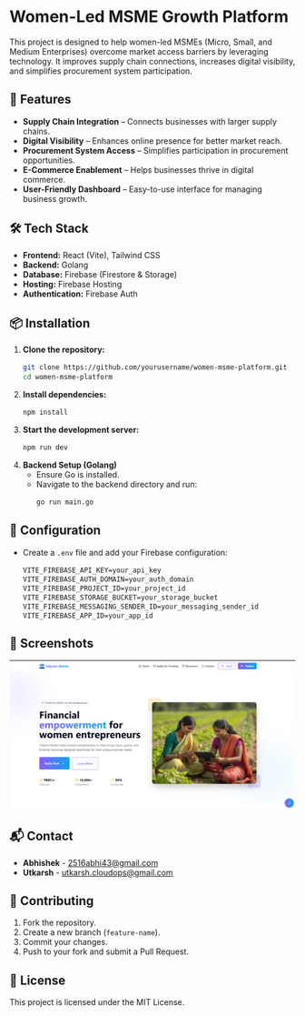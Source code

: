 # Women-Led MSME Growth Platform

This project is designed to help women-led MSMEs (Micro, Small, and Medium Enterprises) overcome market access barriers by leveraging technology. It improves supply chain connections, increases digital visibility, and simplifies procurement system participation.

## 🚀 Features

- **Supply Chain Integration** – Connects businesses with larger supply chains.
- **Digital Visibility** – Enhances online presence for better market reach.
- **Procurement System Access** – Simplifies participation in procurement opportunities.
- **E-Commerce Enablement** – Helps businesses thrive in digital commerce.
- **User-Friendly Dashboard** – Easy-to-use interface for managing business growth.

## 🛠️ Tech Stack

- **Frontend:** React (Vite), Tailwind CSS
- **Backend:** Golang
- **Database:** Firebase (Firestore & Storage)
- **Hosting:** Firebase Hosting
- **Authentication:** Firebase Auth

## 📦 Installation

1. **Clone the repository:**
   ```bash
   git clone https://github.com/yourusername/women-msme-platform.git
   cd women-msme-platform
   ```
2. **Install dependencies:**
   ```bash
   npm install
   ```
3. **Start the development server:**
   ```bash
   npm run dev
   ```
4. **Backend Setup (Golang)**
   - Ensure Go is installed.
   - Navigate to the backend directory and run:
     ```bash
     go run main.go
     ```

## 🔧 Configuration

- Create a `.env` file and add your Firebase configuration:
  ```env
  VITE_FIREBASE_API_KEY=your_api_key
  VITE_FIREBASE_AUTH_DOMAIN=your_auth_domain
  VITE_FIREBASE_PROJECT_ID=your_project_id
  VITE_FIREBASE_STORAGE_BUCKET=your_storage_bucket
  VITE_FIREBASE_MESSAGING_SENDER_ID=your_messaging_sender_id
  VITE_FIREBASE_APP_ID=your_app_id
  ```

## 📸 Screenshots

![Dashboard](UI.png)

## 📬 Contact

- **Abhishek** - [2516abhi43@gmail.com](mailto:2516abhi43@gmail.com)
- **Utkarsh** - [utkarsh.cloudops@gmail.com](mailto:utkarsh.cloudops@gmail.com)

## 🤝 Contributing

1. Fork the repository.
2. Create a new branch (`feature-name`).
3. Commit your changes.
4. Push to your fork and submit a Pull Request.

## 📜 License

This project is licensed under the MIT License.
